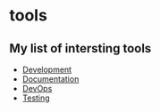 # tools
## My list of intersting tools

* [Development](dev.md)
* [Documentation](documentation.md)
* [DevOps](devops.md)
* [Testing](test.md)
